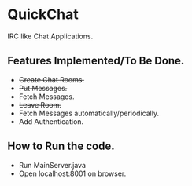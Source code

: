 # QuickChat

IRC like Chat Applications.

## Features Implemented/To Be Done.
* ~~Create Chat Rooms.~~
* ~~Put Messages.~~
* ~~Fetch Messages.~~
* ~~Leave Room.~~
* Fetch Messages automatically/periodically.
* Add Authentication.

## How to Run the code.
* Run MainServer.java
* Open localhost:8001 on browser. 
